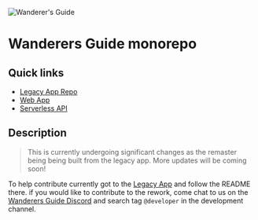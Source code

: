 ![Wanderer's Guide](https://wanderersguide.app/images/logo.png "Wanderer's Guide logo")

# Wanderers Guide monorepo

## Quick links

- [Legacy App Repo](https://github.com/wanderers-guide/wanderers-guide)
- [Web App](./frontend)
- [Serverless API](./supabase)

## Description

> This is currently undergoing significant changes as the remaster being being built from the legacy app. More updates will be coming soon!

To help contribute currently got to the [Legacy App](https://github.com/wanderers-guide/wanderers-guide) and follow the README there. if you would like to contribute to the rework, come chat to us on the [Wanderers Guide Discord](https://discord.gg/kxCpa6G) and search tag `@developer` in the development channel.

